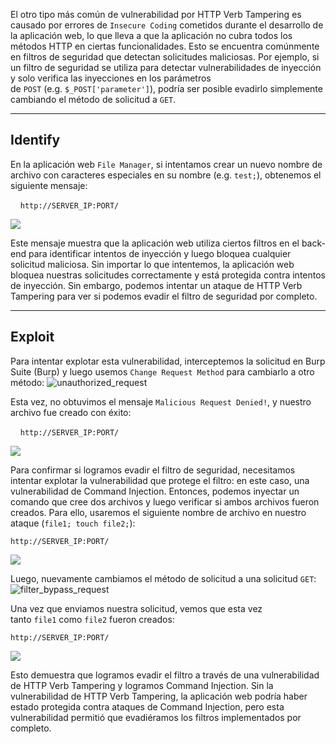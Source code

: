 El otro tipo más común de vulnerabilidad por HTTP Verb Tampering es causado por errores de `Insecure Coding` cometidos durante el desarrollo de la aplicación web, lo que lleva a que la aplicación no cubra todos los métodos HTTP en ciertas funcionalidades. Esto se encuentra comúnmente en filtros de seguridad que detectan solicitudes maliciosas. Por ejemplo, si un filtro de seguridad se utiliza para detectar vulnerabilidades de inyección y solo verifica las inyecciones en los parámetros de `POST` (e.g. `$_POST['parameter']`), podría ser posible evadirlo simplemente cambiando el método de solicitud a `GET`.

---

## Identify

En la aplicación web `File Manager`, si intentamos crear un nuevo nombre de archivo con caracteres especiales en su nombre (e.g. `test;`), obtenemos el siguiente mensaje:

   
`http://SERVER_IP:PORT/`

![](https://academy.hackthebox.com/storage/modules/134/web_attacks_verb_malicious_request.jpg)

Este mensaje muestra que la aplicación web utiliza ciertos filtros en el back-end para identificar intentos de inyección y luego bloquea cualquier solicitud maliciosa. Sin importar lo que intentemos, la aplicación web bloquea nuestras solicitudes correctamente y está protegida contra intentos de inyección. Sin embargo, podemos intentar un ataque de HTTP Verb Tampering para ver si podemos evadir el filtro de seguridad por completo.

---

## Exploit

Para intentar explotar esta vulnerabilidad, interceptemos la solicitud en Burp Suite (Burp) y luego usemos `Change Request Method` para cambiarlo a otro método: ![unauthorized_request](https://academy.hackthebox.com/storage/modules/134/web_attacks_verb_tampering_GET_request.jpg)

Esta vez, no obtuvimos el mensaje `Malicious Request Denied!`, y nuestro archivo fue creado con éxito:

   
`http://SERVER_IP:PORT/`

![](https://academy.hackthebox.com/storage/modules/134/web_attacks_verb_tampering_injected_request.jpg)

Para confirmar si logramos evadir el filtro de seguridad, necesitamos intentar explotar la vulnerabilidad que protege el filtro: en este caso, una vulnerabilidad de Command Injection. Entonces, podemos inyectar un comando que cree dos archivos y luego verificar si ambos archivos fueron creados. Para ello, usaremos el siguiente nombre de archivo en nuestro ataque (`file1; touch file2;`):

`http://SERVER_IP:PORT/`

![](https://academy.hackthebox.com/storage/modules/134/web_attacks_verb_tampering_filter_bypass.jpg)

Luego, nuevamente cambiamos el método de solicitud a una solicitud `GET`: ![filter_bypass_request](https://academy.hackthebox.com/storage/modules/134/web_attacks_verb_tampering_filter_bypass_request.jpg)

Una vez que enviamos nuestra solicitud, vemos que esta vez tanto `file1` como `file2` fueron creados:

`http://SERVER_IP:PORT/`

![](https://academy.hackthebox.com/storage/modules/134/web_attacks_verb_tampering_after_filter_bypass.jpg)

Esto demuestra que logramos evadir el filtro a través de una vulnerabilidad de HTTP Verb Tampering y logramos Command Injection. Sin la vulnerabilidad de HTTP Verb Tampering, la aplicación web podría haber estado protegida contra ataques de Command Injection, pero esta vulnerabilidad permitió que evadiéramos los filtros implementados por completo.
